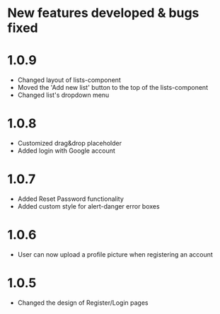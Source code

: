 
# New features developed & bugs fixed
 

# 1.0.9

- Changed layout of lists-component
- Moved the 'Add new list' button to the top of the lists-component
- Changed list's dropdown menu

# 1.0.8

- Customized drag&drop placeholder
- Added login with Google account

# 1.0.7

- Added Reset Password functionality
- Added custom style for alert-danger error boxes

# 1.0.6

- User can now upload a profile picture when registering an account


# 1.0.5

- Changed the design of Register/Login pages
